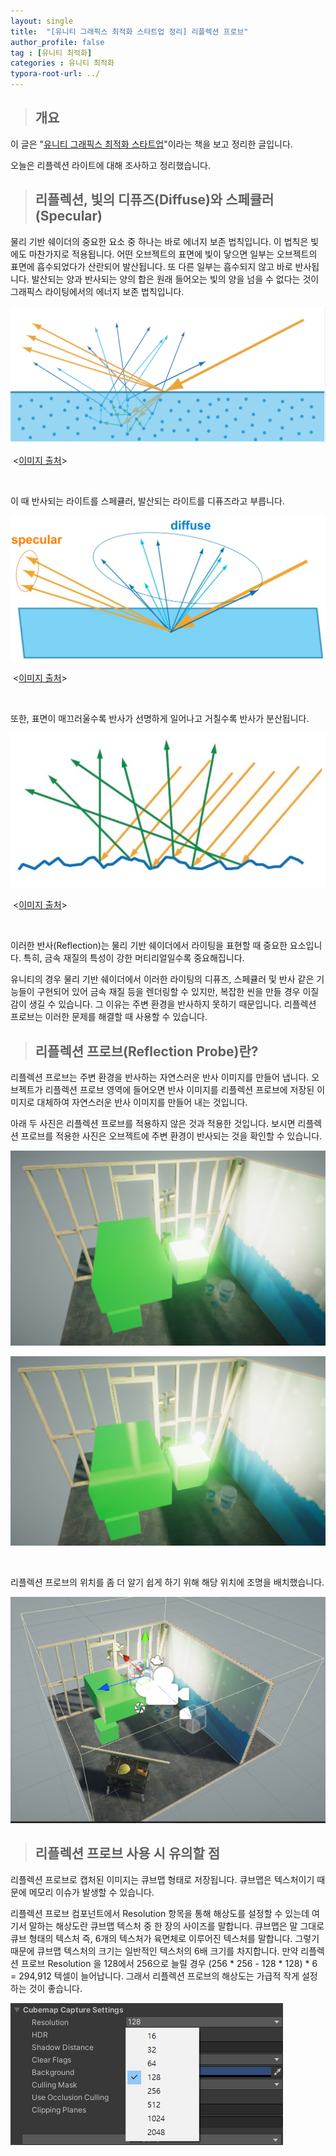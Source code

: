 ```yaml
---
layout: single
title:  "[유니티 그래픽스 최적화 스타트업 정리] 리플렉션 프로브"
author_profile: false
tag : [유니티 최적화]
categories : 유니티 최적화
typora-root-url: ../
---
```


> ## 개요

이 글은 "[유니티 그래픽스 최적화 스타트업](https://product.kyobobook.co.kr/detail/S000001888125)"이라는 책을 보고 정리한 글입니다.

오늘은 리플렉션 라이트에 대해 조사하고 정리했습니다.



> ## 리플렉션, 빛의 디퓨즈(Diffuse)와 스페큘러(Specular)

물리 기반 쉐이더의 중요한 요소 중 하나는 바로 에너지 보존 법칙입니다. 이 법칙은 빛에도 마찬가지로 적용됩니다. 어떤 오브젝트의 표면에 빛이 닿으면 일부는 오브젝트의 표면에 흡수되었다가 산란되어 발산됩니다. 또 다른 일부는 흡수되지 않고 바로 반사됩니다. 발산되는 양과 반사되는 양의 합은 원래 들어오는 빛의 양을 넘을 수 없다는 것이 그래픽스 라이팅에서의 에너지 보존 법칙입니다.

![image-20230712165044953](/images/2023-07-12-fourth/image-20230712165044953.png)

​																														<[이미지 출처](https://blog.selfshadow.com/publications/s2013-shading-course/hoffman/s2013_pbs_physics_math_slides.pdf)>

<br>

이 때 반사되는 라이트를 스페큘러, 발산되는 라이트를 디퓨즈라고 부릅니다.

![image-20230712165128322](/images/2023-07-12-fourth/image-20230712165128322.png)

​																														<[이미지 출처](https://blog.selfshadow.com/publications/s2013-shading-course/hoffman/s2013_pbs_physics_math_slides.pdf)>

<br>

또한, 표면이 매끄러울수록 반사가 선명하게 일어나고 거칠수록 반사가 분산됩니다.

![image-20230712165325486](/images/2023-07-12-fourth/image-20230712165325486.png)

​																														<[이미지 출처](https://blog.selfshadow.com/publications/s2013-shading-course/hoffman/s2013_pbs_physics_math_slides.pdf)>

<br>

이러한 반사(Reflection)는 물리 기반 쉐이더에서 라이팅을 표현할 때 중요한 요소입니다. 특히, 금속 재질의 특성이 강한 머티리얼일수록 중요해집니다.

유니티의 경우 물리 기반 쉐이더에서 이러한 라이팅의 디퓨즈, 스페큘러 및 반사 같은 기능들이 구현되어 있어 금속 재질 등을 렌더링할 수 있지만, 복잡한 씬을 만들 경우 이질감이 생길 수 있습니다. 그 이유는 주변 환경을 반사하지 못하기 때문입니다. 리플렉션 프로브는 이러한 문제를 해결할 때 사용할 수 있습니다.



> ## 리플렉션 프로브(Reflection Probe)란?

리플렉션 프로브는 주변 환경을 반사하는 자연스러운 반사 이미지를 만들어 냅니다. 오브젝트가 리플렉션 프로브 영역에 들어오면 반사 이미지를 리플렉션 프로브에 저장된 이미지로 대체하여 자연스러운 반사 이미지를 만들어 내는 것입니다.



아래 두 사진은 리플렉션 프로브를 적용하지 않은 것과 적용한 것입니다. 보시면 리플렉션 프로브를 적용한 사진은 오브젝트에 주변 환경이 반사되는 것을 확인할 수 있습니다.

![image-20230712175032367](/images/2023-07-12-fourth/image-20230712175032367.png)

![image-20230712175047679](/images/2023-07-12-fourth/image-20230712175047679.png)

<br>

리플렉션 프로브의 위치를 좀 더 알기 쉽게 하기 위해 해당 위치에 조명을 배치했습니다.

![image-20230712175212126](/images/2023-07-12-fourth/image-20230712175212126.png)



> ## 리플렉션 프로브 사용 시 유의할 점

리플렉션 프로브로 캡처된 이미지는 큐브맵 형태로 저장됩니다. 큐브맵은 텍스처이기 때문에 메모리 이슈가 발생할 수 있습니다. 

리플렉션 프로브 컴포넌트에서 Resolution 항목을 통해 해상도를 설정할 수 있는데 여기서 말하는 해상도란 큐브맵 텍스처 중 한 장의 사이즈를 말합니다. 큐브맵은 말 그대로 큐브 형태의 텍스처 즉, 6개의 텍스처가 육면체로 이루어진 텍스처를 말합니다. 그렇기 때문에 큐브맵 텍스처의 크기는 일반적인 텍스처의 6배 크기를 차지합니다. 만약 리플렉션 프로브 Resolution 을 128에서 256으로 늘릴 경우 (256 * 256 - 128 * 128) * 6 = 294,912 텍셀이 늘어납니다. 그래서 리플렉션 프로브의 해상도는 가급적 작게 설정하는 것이 좋습니다.

![image-20230712175445528](/images/2023-07-12-fourth/image-20230712175445528.png)
